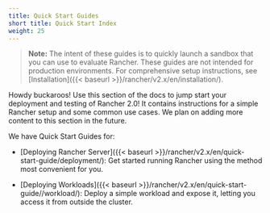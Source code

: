 ```yaml
---
title: Quick Start Guides
short title: Quick Start Index
weight: 25
---
```

>**Note:** The intent of these guides is to quickly launch a sandbox that you can use to evaluate Rancher. These guides are not intended for production environments. For comprehensive setup instructions, see [Installation]({{< baseurl >}}/rancher/v2.x/en/installation/).

Howdy buckaroos! Use this section of the docs to jump start your deployment and testing of Rancher 2.0! It contains instructions for a simple Rancher setup and some common use cases. We plan on adding more content to this section in the future.

We have Quick Start Guides for:

- [Deploying Rancher Server]({{< baseurl >}}/rancher/v2.x/en/quick-start-guide/deployment/): Get started running Rancher using the method most convenient for you.

- [Deploying Workloads]({{< baseurl >}}/rancher/v2.x/en/quick-start-guide//workload/): Deploy a simple workload and expose it, letting you access it from outside the cluster.
